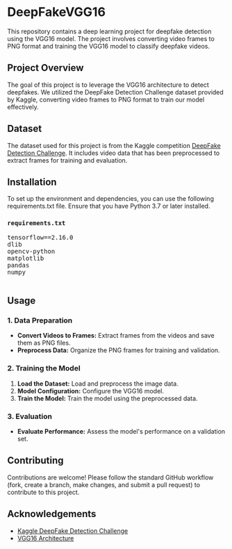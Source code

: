 <h1>DeepFakeVGG16</h1>
<p>This repository contains a deep learning project for deepfake detection using the VGG16 model. The project involves converting video frames to PNG format and training the VGG16 model to classify deepfake videos.</p>
<h2>Project Overview</h2>
<p>The goal of this project is to leverage the VGG16 architecture to detect deepfakes. We utilized the DeepFake Detection Challenge dataset provided by Kaggle, converting video frames to PNG format to train our model effectively.</p>
<h2>Dataset</h2>
<p>
    The dataset used for this project is from the Kaggle competition <a href="https://www.kaggle.com/competitions/deepfake-detection-challenge" target="_blank">DeepFake Detection Challenge</a>. It includes video data that has been preprocessed to extract frames for training and evaluation.
</p>
<h2>Installation</h2>
<p>To set up the environment and dependencies, you can use the following requirements.txt file. Ensure that you have Python 3.7 or later installed.</p>

<h3><code>requirements.txt</code></h3>
    <pre>
tensorflow==2.16.0
dlib
opencv-python
matplotlib
pandas
numpy
    </pre>
    

<h2>Usage</h2>


    
<h3>1. Data Preparation</h3>
    <ul>
        <li><strong>Convert Videos to Frames:</strong> Extract frames from the videos and save them as PNG files.</li>
        <li><strong>Preprocess Data:</strong> Organize the PNG frames for training and validation.</li>
    </ul>

 <h3>2. Training the Model</h3>
    <ol>
        <li><strong>Load the Dataset:</strong> Load and preprocess the image data.</li>
        <li><strong>Model Configuration:</strong> Configure the VGG16 model.</li>
        <li><strong>Train the Model:</strong> Train the model using the preprocessed data.</li>
    </ol>
    
 <h3>3. Evaluation</h3>
    <ul>
        <li><strong>Evaluate Performance:</strong> Assess the model's performance on a validation set.</li>
    </ul>
    


    
<h2>Contributing</h2>
    <p>Contributions are welcome! Please follow the standard GitHub workflow (fork, create a branch, make changes, and submit a pull request) to contribute to this project.</p>
    

    
<h2>Acknowledgements</h2>
    <ul>
        <li><a href="https://www.kaggle.com/competitions/deepfake-detection-challenge" target="_blank">Kaggle DeepFake Detection Challenge</a></li>
        <li><a href="https://arxiv.org/abs/1409.1556" target="_blank">VGG16 Architecture</a></li>
    </ul>
